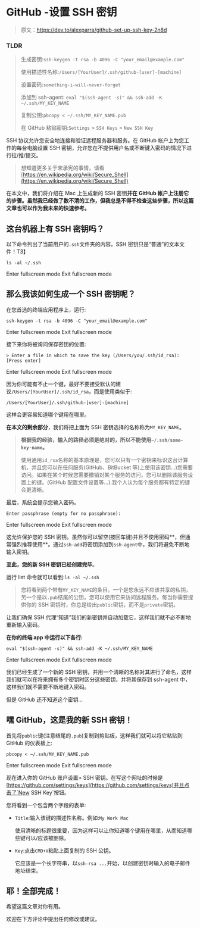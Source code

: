 # GitHub -设置 SSH 密钥

> 原文：<https://dev.to/alexparra/github-set-up-ssh-key-2n8d>

### TLDR

> 生成密钥:`ssh-keygen -t rsa -b 4096 -C "your_email@example.com"`
> 
> 使用描述性名称:`/Users/[YourUser]/.ssh/github-[user]-[machine]`
> 
> 设置密码:`something-i-will-never-forget`
> 
> 添加到 ssh-agent: `eval "$(ssh-agent -s)" && ssh-add -K ~/.ssh/MY_KEY_NAME`
> 
> 复制公钥:`pbcopy < ~/.ssh/MY_KEY_NAME.pub`
> 
> 在 GitHub 粘贴密钥:`Settings` > `SSH Keys` > `New SSH Key`

SSH 协议允许您安全地连接和验证远程服务器和服务。在 GitHub 帐户上为您工作的每台电脑设置 SSH 密钥，允许您在不提供用户名或不断键入密码的情况下进行拉/推/提交。

> 想知道更多关于宋承宪的事情，请看[https://en.wikipedia.org/wiki/Secure_Shell](https://en.wikipedia.org/wiki/Secure_Shell)

在本文中，我们将介绍在 Mac 上生成新的 SSH 密钥**并在 GitHub 帐户上注册它的步骤。虽然我已经做了数不清的工作，但我总是不得不检查这些步骤，所以这篇文章也可以作为我未来的快速参考。**

## 这台机器上有 SSH 密钥吗？

以下命令列出了当前用户的`.ssh`文件夹的内容。SSH 密钥只是“普通”的文本文件！T3】

```
ls -al ~/.ssh 
```

Enter fullscreen mode Exit fullscreen mode

## 那么我该如何生成一个 SSH 密钥呢？

在您首选的终端应用程序上，运行:

```
ssh-keygen -t rsa -b 4096 -C "your_email@example.com" 
```

Enter fullscreen mode Exit fullscreen mode

接下来你将被询问保存密钥的位置:

```
> Enter a file in which to save the key (/Users/you/.ssh/id_rsa): [Press enter] 
```

Enter fullscreen mode Exit fullscreen mode

因为你可能有不止一个键，最好不要接受默认的建议`/Users/[YourUser]/.ssh/id_rsa`，而是使用类似于:

`/Users/[YourUser]/.ssh/github-[user]-[machine]`

这样会更容易知道哪个键用在哪里。

**在本文的剩余部分**，我们将把上面为 SSH 密钥选择的名称称为`MY_KEY_NAME`。

> **根据我的经验，输入的路径必须是绝对的，所以不能使用`~/.ssh/some-key-name`。**
> 
> 使用通用`id_rsa`名称的基本原理是，您可以只有一个密钥来标识这台计算机，并且您可以在任何服务(GitHub、BitBucket 等)上使用该密钥...)您需要访问。如果在某个时候您需要撤销对某个服务的访问，您可以删除该服务设置上的键。(GitHub 配置文件设置等...).我个人认为每个服务都有特定的键会更清晰。

最后，系统会提示您输入密码。

```
Enter passphrase (empty for no passphrase): 
```

Enter fullscreen mode Exit fullscreen mode

这允许保护您的 SSH 密钥。虽然你可以留空(按回车键)并且不使用密码**，但通常强烈推荐使用**。通过`ssh-add`将密钥添加到`ssh-agent`中，我们将避免不断地输入密钥。

**至此，您的新 SSH 密钥已经创建完毕**。

运行 list 命令就可以看到:`ls -al ~/.ssh`

> 您将看到两个带有`MY_KEY_NAME`的条目。一个是您永远不应该共享的私钥，另一个是以`.pub`结尾的公钥，您可以使用它来访问远程服务。每当你需要提供你的 SSH 密钥时，你总是给出`public`密钥，而不是`private`密钥。

让我们确保 SSH 代理“知道”我们的新密钥并自动加载它，这样我们就不必不断地重新输入密码。

**在你的终端 app 中运行以下各行:**

```
eval "$(ssh-agent -s)" && ssh-add -K ~/.ssh/MY_KEY_NAME 
```

Enter fullscreen mode Exit fullscreen mode

我们已经生成了一个新的 SSH 密钥，并用一个清晰的名称对其进行了命名，这样我们就可以在将来拥有多个密钥时区分这些密钥，并将其保存到 ssh-agent 中，这样我们就不需要不断地键入密码。

但是 GitHub 还不知道这个密钥...

## 嘿 GitHub，这是我的新 SSH 密钥！

首先将`public`键(注意结尾的`.pub`)复制到剪贴板，这样我们就可以将它粘贴到 GitHub 的仪表板上:

```
pbcopy < ~/.ssh/MY_KEY_NAME.pub 
```

Enter fullscreen mode Exit fullscreen mode

现在进入你的 GitHub 账户设置> SSH 密钥。在写这个网址的时候是[https://github.com/settings/keys](https://github.com/settings/keys)并且点击了`New SSH Key`按钮。

您将看到一个包含两个字段的表单:

*   `Title`:输入该键的描述性名称。例如:`My Work Mac`

    使用清晰的标题很重要，因为这样可以让你知道哪个键用在哪里，从而知道哪些键可以/应该被删除。

*   `Key`:点击`CMD+V`粘贴上面复制的 SSH 公钥。

    它应该是一个长字符串，以`ssh-rsa ...`开始，以创建密钥时输入的电子邮件地址结束。

## 耶！全部完成！

希望这篇文章对你有用。

欢迎在下方评论中提出任何修改或建议。
